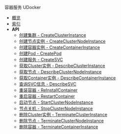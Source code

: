 <div class="sidebar_title ">容器服务 UDocker</div>

- [概览](api/udocker-api/README.md)
- [索引](api/udocker-api/index.md)
- **API**
    - [创建集群 - CreateClusterInstance](api/udocker-api/create_cluster_instance)
    - [创建节点实例 - CreateClusterNodeInstance](api/udocker-api/create_cluster_node_instance)
    - [创建容器实例 - CreateContainerInstance](api/udocker-api/create_container_instance)
    - [创建Pod - CreatePod](api/udocker-api/create_pod)
    - [创建服务 - CreateSVC](api/udocker-api/create_svc)
    - [获取Cluster实例 - DescribeClusterInstance](api/udocker-api/describe_cluster_instance)
    - [获取节点 - DescribeClusterNodeInstance](api/udocker-api/describe_cluster_node_instance)
    - [获取Container实例 - DescribeContainerInstance](api/udocker-api/describe_container_instance)
    - [查询SVC信息 - DescribeSVC](api/udocker-api/describe_svc)
    - [重装容器 - ReInstallContainer](api/udocker-api/re_install_container)
    - [重启容器 - RestartContainer](api/udocker-api/restart_container)
    - [启动节点 - StartClusterNodeInstance](api/udocker-api/start_cluster_node_instance)
    - [节点关机 - StopClusterNodeInstance](api/udocker-api/stop_cluster_node_instance)
    - [删除Cluster实例 - TerminateClusterInstance](api/udocker-api/terminate_cluster_instance)
    - [删除节点 - TerminateClusterNodeInstance](api/udocker-api/terminate_cluster_node_instance)
    - [删除容器 - TerminateContainerInstance](api/udocker-api/terminate_container_instance)
